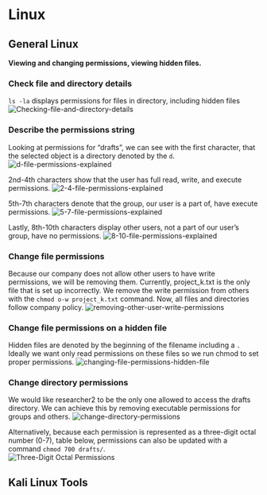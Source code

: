<h1>Linux</h1>




<h2>General Linux</h2>
<detailsopen><summary><b>Viewing and changing permissions, viewing hidden files.</b></summary>

<h3>Check file and directory details</h3>

`ls -la` displays permissions for files in directory, including hidden files
![Checking-file-and-directory-details](https://github.com/gabriel-r100/Linux-File-Permissions/assets/55646808/908cc7e6-749b-4acd-aaae-57b681519f41)

<h3>Describe the permissions string</h3>

Looking at permissions for “drafts”, we can see with the first character, that the selected object is a directory denoted by the `d`.
![d-file-permissions-explained](https://github.com/gabriel-r100/Linux-File-Permissions/assets/55646808/645ddb18-b123-4f85-9cb8-8f109ba57770)

2nd-4th characters show that the user has full read, write, and execute permissions.
![2-4-file-permissions-explained](https://github.com/gabriel-r100/Linux-File-Permissions/assets/55646808/0562fffc-f820-42ef-915a-410dbbab1477)

5th-7th characters denote that the group, our user is a part of,  have execute permissions. 
![5-7-file-permissions-explained](https://github.com/gabriel-r100/Linux-File-Permissions/assets/55646808/e08fb648-e147-40e8-88fd-6eb1e84af8fd)

Lastly, 8th-10th characters display other users, not a part of our user’s group, have no permissions.
![8-10-file-permissions-explained](https://github.com/gabriel-r100/Linux-File-Permissions/assets/55646808/7952f75e-4572-4a08-b706-cb1b9663e0f9)

<h3>Change file permissions</h3>

Because our company does not allow other users to have write permissions, we will be removing them. Currently, project_k.txt is the only file that is set up incorrectly. We remove the write permission from others with the `chmod o-w project_k.txt` command. Now, all files and directories follow company policy.
![removing-other-user-write-permissions](https://github.com/gabriel-r100/Linux-File-Permissions/assets/55646808/d28a4aba-09a9-4cc6-8cdd-9037d5072a51)

<h3>Change file permissions on a hidden file</h3>

Hidden files are denoted by the beginning of the filename including a `.`
Ideally we want only read permissions on these files so we run chmod to set proper permissions.
![changing-file-permissions-hidden-file](https://github.com/gabriel-r100/Linux-File-Permissions/assets/55646808/12174b29-190e-4ed0-b93d-9909e047fa7a)

<h3>Change directory permissions</h3>

We would like researcher2 to be the only one allowed to access the drafts directory. We can achieve this by removing executable permissions for groups and others.
![change-directory-permissions](https://github.com/gabriel-r100/Linux-File-Permissions/assets/55646808/862acf2b-1b28-4c5d-a47f-25e4d2247453)

Alternatively, because each permission is represented as a three-digit octal number (0-7), table below, permissions can also be updated with a command `chmod 700 drafts/`.<br>
![Three-Digit Octal Permissions](https://github.com/gabriel-r100/Linux-File-Permissions/assets/55646808/3a4a4719-b5b8-4b71-b898-779d30d0c43d)
</details>




<h2>Kali Linux Tools</h2>


